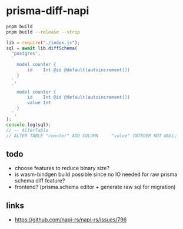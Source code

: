 # prisma-diff-napi

```sh
pnpm build
pnpm build --release --strip
```

```js
lib = require("./index.js");
sql = await lib.diffSchema(
  "postgres",
  `
    model counter {
        id    Int @id @default(autoincrement())
    }
  `,
  `
    model counter {
        id    Int @id @default(autoincrement())
        value Int
    }
  `,
);
console.log(sql);
// -- AlterTable
// ALTER TABLE "counter" ADD COLUMN     "value" INTEGER NOT NULL;
```

## todo

- choose features to reduce binary size?
- is wasm-bindgen build possible since no IO needed for raw prisma schema diff feature?
- frontend? (prisma.schema editor + generate raw sql for migration)

## links

- https://github.com/napi-rs/napi-rs/issues/796
